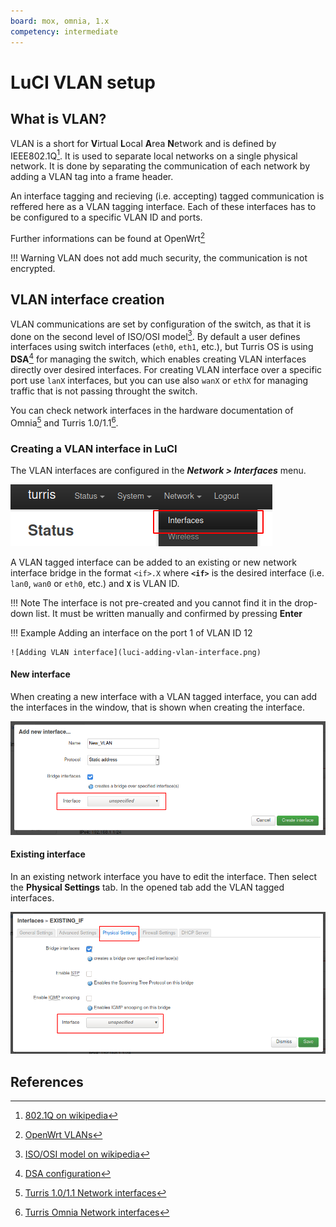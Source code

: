 ```yaml
---
board: mox, omnia, 1.x
competency: intermediate
---
```

# LuCI VLAN setup

## What is VLAN?

VLAN is a short for **V**irtual **L**ocal **A**rea **N**etwork and is defined by
IEEE802.1Q[^1]. It is used to separate local networks on a single physical network.
It is done by separating the communication of each network by adding a VLAN tag
into a frame header.

An interface tagging and recieving (i.e. accepting) tagged communication is reffered
here as a VLAN tagging interface. Each of these interfaces has to be configured
to a specific VLAN ID and ports.

Further informations can be found at OpenWrt[^2]

!!! Warning
    VLAN does not add much security, the communication is not encrypted.

## VLAN interface creation

VLAN communications are set by configuration of the switch, as that it is done on
the second level of ISO/OSI model[^3]. By default a user defines interfaces using
switch interfaces (`eth0`, `eth1`, etc.), but Turris OS is using **DSA**[^4] for
managing the switch, which enables creating VLAN interfaces directly over desired
interfaces. For creating VLAN interface over a specific port use `lanX` interfaces,
but you can use also `wanX` or `ethX` for managing traffic that is not passing
throught the switch.

You can check network interfaces in the hardware documentation of Omnia[^5] and
Turris 1.0/1.1[^6].

### Creating a VLAN interface in LuCI

The VLAN interfaces are configured in the _**Network > Interfaces**_ menu.

![Interface setup](luci-interface-menu.png)

A VLAN tagged interface can be added to an existing or new network interface bridge
in the format `<if>.X` where **`<if>`** is the desired interface (i.e. `lan0`,
`wan0` or `eth0`, etc.) and **`X`** is VLAN ID.

!!! Note
    The interface is not pre-created and you cannot find it in the drop-down list.
    It must be written manually and confirmed by pressing **Enter**

!!! Example
    Adding an interface on the port 1 of VLAN ID 12

    ![Adding VLAN interface](luci-adding-vlan-interface.png)

#### New interface

When creating a new interface with a VLAN tagged interface, you can add the interfaces
in the window, that is shown when creating the interface.

![New interface](luci-new-interface.png)

#### Existing interface

In an existing network interface you have to edit the interface. Then select
the **Physical Settings** tab. In the opened tab add the VLAN tagged interfaces.

![Existing interface](luci-existing-interface.png)

## References

[^1]: [802.1Q on wikipedia](https://en.wikipedia.org/wiki/IEEE_802.1Q)
[^2]: [OpenWrt VLANs](https://openwrt.org/docs/guide-user/network/vlan/switch_configuration)
[^3]: [ISO/OSI model on wikipedia](https://en.wikipedia.org/wiki/OSI_model)
[^4]: [DSA configuration](https://www.kernel.org/doc/html/latest/networking/dsa/configuration.html)
[^5]: [Turris 1.0/1.1 Network interfaces](../../../hw/turris-1x/turris-1x.md#network-interfaces)
[^6]: [Turris Omnia Network interfaces](../../../hw/omnia/omnia.md#network-interfaces)